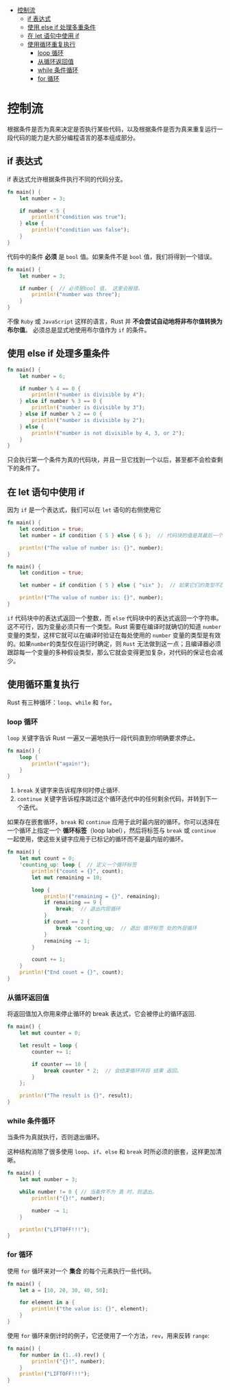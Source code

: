 - [控制流](#控制流)
  - [if 表达式](#if-表达式)
  - [使用 else if 处理多重条件](#使用-else-if-处理多重条件)
  - [在 let 语句中使用 if](#在-let-语句中使用-if)
  - [使用循环重复执行](#使用循环重复执行)
    - [loop 循环](#loop-循环)
    - [从循环返回值](#从循环返回值)
    - [while 条件循环](#while-条件循环)
    - [for 循环](#for-循环)

# 控制流

根据条件是否为真来决定是否执行某些代码，以及根据条件是否为真来重复运行一段代码的能力是大部分编程语言的基本组成部分。

## if 表达式

if 表达式允许根据条件执行不同的代码分支。

```rust
fn main() {
    let number = 3;

    if number < 5 {
        println!("condition was true");
    } else {
        println!("condition was false");
    }
}
```

代码中的条件 **必须** 是 `bool` 值。如果条件不是 `bool` 值，我们将得到一个错误。

```rust
fn main() {
    let number = 3;

    if number {  // 必须是bool 值， 这里会报错。
        println!("number was three");
    }
}
```

不像 `Ruby` 或 `JavaScript` 这样的语言，Rust 并 **不会尝试自动地将非布尔值转换为布尔值**。 必须总是显式地使用布尔值作为 `if` 的条件。

## 使用 else if 处理多重条件

```rust
fn main() {
    let number = 6;

    if number % 4 == 0 {
        println!("number is divisible by 4");
    } else if number % 3 == 0 {
        println!("number is divisible by 3");
    } else if number % 2 == 0 {
        println!("number is divisible by 2");
    } else {
        println!("number is not divisible by 4, 3, or 2");
    }
}
```

只会执行第一个条件为真的代码块，并且一旦它找到一个以后，甚至都不会检查剩下的条件了。

## 在 let 语句中使用 if

因为 `if` 是一个表达式，我们可以在 `let` 语句的右侧使用它

```rust
fn main() {
    let condition = true;
    let number = if condition { 5 } else { 6 };  // 代码块的值是其最后一个表达式的值，而数字本身就是一个表达式

    println!("The value of number is: {}", number);
}
```

```rust
fn main() {
    let condition = true;

    let number = if condition { 5 } else { "six" };  // 如果它们的类型不匹配，则会出现一个错误：

    println!("The value of number is: {}", number);
}
```

`if` 代码块中的表达式返回一个整数，而 `else` 代码块中的表达式返回一个字符串。这不可行，因为变量必须只有一个类型。Rust 需要在编译时就确切的知道 `number` 变量的类型，这样它就可以在编译时验证在每处使用的 `number` 变量的类型是有效的。如果`number`的类型仅在运行时确定，则 `Rust` 无法做到这一点；且编译器必须跟踪每一个变量的多种假设类型，那么它就会变得更加复杂，对代码的保证也会减少。

## 使用循环重复执行

Rust 有三种循环：`loop`、`while` 和 `for`。

### loop 循环

`loop` 关键字告诉 Rust 一遍又一遍地执行一段代码直到你明确要求停止。

```rust
fn main() {
    loop {
        println!("again!");
    }
}
```

1. `break` 关键字来告诉程序何时停止循环.
2. `continue` 关键字告诉程序跳过这个循环迭代中的任何剩余代码，并转到下一个迭代。

如果存在嵌套循环，`break` 和 `continue` 应用于此时最内层的循环。你可以选择在一个循环上指定一个 **循环标签**（loop label），然后将标签与 `break` 或 `continue` 一起使用，使这些关键字应用于已标记的循环而不是最内层的循环。

```rust
fn main() {
    let mut count = 0;
    'counting_up: loop {  // 定义一个循环标签
        println!("count = {}", count);
        let mut remaining = 10;

        loop {
            println!("remaining = {}", remaining);
            if remaining == 9 {
                break;  // 退出内层循环
            }
            if count == 2 {
                break 'counting_up;  // 退出 循环标签 处的外层循环
            }
            remaining -= 1;
        }

        count += 1;
    }
    println!("End count = {}", count);
}

```

### 从循环返回值

将返回值加入你用来停止循环的 break 表达式，它会被停止的循环返回.

```rust
fn main() {
    let mut counter = 0;

    let result = loop {
        counter += 1;

        if counter == 10 {
            break counter * 2;  // 会结束循环并将 结果 返回。
        }
    };

    println!("The result is {}", result);
}

```

### while 条件循环

当条件为真就执行，否则退出循环。

这种结构消除了很多使用 `loop`、`if`、`else` 和 `break` 时所必须的嵌套，这样更加清晰。

```rust
fn main() {
    let mut number = 3;

    while number != 0 { // 当条件不为 真 时，则退出。
        println!("{}!", number);

        number -= 1;
    }

    println!("LIFTOFF!!!");
}
```

### for 循环

使用 `for` 循环来对一个 **集合** 的每个元素执行一些代码。

```rust
fn main() {
    let a = [10, 20, 30, 40, 50];

    for element in a {
        println!("the value is: {}", element);
    }
}
```

使用 `for` 循环来倒计时的例子，它还使用了一个方法，`rev`，用来反转 `range`:

```rust
fn main() {
    for number in (1..4).rev() {
        println!("{}!", number);
    }
    println!("LIFTOFF!!!");
}
```
